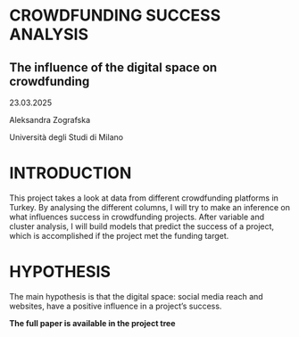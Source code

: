 
# CROWDFUNDING SUCCESS ANALYSIS
## The influence of the digital space on crowdfunding


23.03.2025

Aleksandra Zografska

Università degli Studi di Milano

# INTRODUCTION

This project takes a look at data from different crowdfunding platforms in Turkey. By analysing the different columns, I will try to make an inference on what influences success in crowdfunding projects. After variable and cluster analysis, I will build models that predict the success of a project, which is accomplished if the project met the funding target.


# HYPOTHESIS

The main hypothesis is that the digital space: social media reach and websites, have a positive influence in a project’s success.

**The full paper is available in the project tree**

